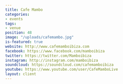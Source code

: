 ```yaml
---
title: Cafe Mambo
categories:
- events
tags:
- venue
position: 48
image: "/uploads/cafemambo.jpg"
is-featured: true
website: http://www.cafemamboibiza.com
facebook: https://www.facebook.com/mamboibiza
twitter: https://twitter.com/Mamboibiza
instagram: http://instagram.com/mamboibiza
soundcloud: https://soundcloud.com/cafemamboibiza
youtube: https://www.youtube.com/user/CafeMamboLive
layout: client
---
```


